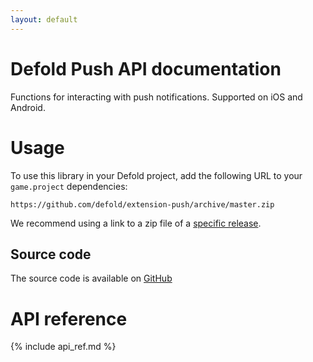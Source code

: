 ```yaml
---
layout: default
---
```


# Defold Push API documentation

Functions for interacting with push notifications. Supported on iOS and Android.


# Usage

To use this library in your Defold project, add the following URL to your `game.project` dependencies:

    https://github.com/defold/extension-push/archive/master.zip

We recommend using a link to a zip file of a [specific release](https://github.com/defold/extension-push/releases).


## Source code

The source code is available on [GitHub](https://github.com/defold/extension-push)


# API reference

{% include api_ref.md %}
